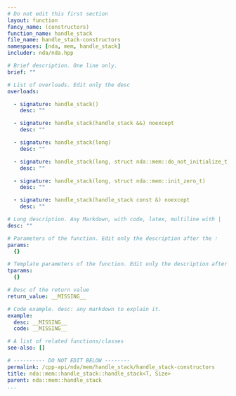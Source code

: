 ```yaml
---
# Do not edit this first section
layout: function
fancy_name: (constructors)
function_name: handle_stack
file_name: handle_stack-constructors
namespaces: [nda, mem, handle_stack]
includer: nda/nda.hpp

# Brief description. One line only.
brief: ""

# List of overloads. Edit only the desc
overloads:

  - signature: handle_stack()
    desc: ""

  - signature: handle_stack(handle_stack &&) noexcept
    desc: ""

  - signature: handle_stack(long)
    desc: ""

  - signature: handle_stack(long, struct nda::mem::do_not_initialize_t)
    desc: ""

  - signature: handle_stack(long, struct nda::mem::init_zero_t)
    desc: ""

  - signature: handle_stack(handle_stack const &) noexcept
    desc: ""

# Long description. Any Markdown, with code, latex, multiline with |
desc: ""

# Parameters of the function. Edit only the description after the :
params:
  {}

# Template parameters of the function. Edit only the description after the :
tparams:
  {}

# Desc of the return value
return_value: __MISSING__

# Code example. desc: any markdown to explain it.
example:
  desc: __MISSING__
  code: __MISSING__

# A list of related functions/classes
see-also: []

# ---------- DO NOT EDIT BELOW --------
permalink: /cpp-api/nda/mem/handle_stack/handle_stack-constructors
title: nda::mem::handle_stack::handle_stack<T, Size>
parent: nda::mem::handle_stack
...
```


